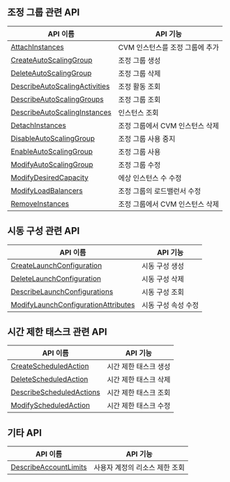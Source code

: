 ## 조정 그룹 관련 API

| API 이름 | API 기능 |
|---------|---------|
| [AttachInstances](/document/api/377/20441) | CVM 인스턴스를 조정 그룹에 추가 |
| [CreateAutoScalingGroup](/document/api/377/20440) | 조정 그룹 생성 |
| [DeleteAutoScalingGroup](/document/api/377/20439) | 조정 그룹 삭제 |
| [DescribeAutoScalingActivities](/document/api/377/31735) | 조정 활동 조회 |
| [DescribeAutoScalingGroups](/document/api/377/20438) | 조정 그룹 조회 |
| [DescribeAutoScalingInstances](/document/api/377/20437) | 인스턴스 조회 |
| [DetachInstances](/document/api/377/20436) | 조정 그룹에서 CVM 인스턴스 삭제 |
| [DisableAutoScalingGroup](/document/api/377/20435) | 조정 그룹 사용 중지 |
| [EnableAutoScalingGroup](/document/api/377/20434) | 조정 그룹 사용 |
| [ModifyAutoScalingGroup](/document/api/377/20433) | 조정 그룹 수정 |
| [ModifyDesiredCapacity](/document/api/377/20432) | 에상 인스턴스 수 수정 |
| [ModifyLoadBalancers](/document/api/377/32868) | 조정 그룹의 로드밸런서 수정 |
| [RemoveInstances](/document/api/377/20431) | 조정 그룹에서 CVM 인스턴스 삭제 |

## 시동 구성 관련 API

| API 이름 | API 기능 |
|---------|---------|
| [CreateLaunchConfiguration](/document/api/377/20447) | 시동 구성 생성 |
| [DeleteLaunchConfiguration](/document/api/377/20446) | 시동 구성 삭제 |
| [DescribeLaunchConfigurations](/document/api/377/20445) | 시동 구성 조회 |
| [ModifyLaunchConfigurationAttributes](/document/api/377/31298) | 시동 구성 속성 수정 |

## 시간 제한 태스크 관련 API

| API 이름 | API 기능 |
|---------|---------|
| [CreateScheduledAction](/document/api/377/20452) | 시간 제한 태스크 생성 |
| [DeleteScheduledAction](/document/api/377/20451) | 시간 제한 태스크 삭제 |
| [DescribeScheduledActions](/document/api/377/20450) | 시간 제한 태스크 조회 |
| [ModifyScheduledAction](/document/api/377/20449) | 시간 제한 태스크 수정 |

## 기타 API

| API 이름 | API 기능 |
|---------|---------|
| [DescribeAccountLimits](/document/api/377/20443) | 사용자 계정의 리소스 제한 조회 |


